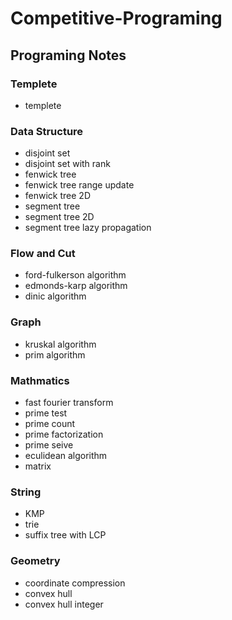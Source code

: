 # Competitive-Programing

## Programing Notes

### Templete
- templete

### Data Structure
- disjoint set
- disjoint set with rank
- fenwick tree
- fenwick tree range update
- fenwick tree 2D
- segment tree
- segment tree 2D
- segment tree lazy propagation

### Flow and Cut
- ford-fulkerson algorithm
- edmonds-karp algorithm
- dinic algorithm

### Graph
- kruskal algorithm
- prim algorithm

### Mathmatics
- fast fourier transform
- prime test
- prime count
- prime factorization
- prime seive
- eculidean algorithm
- matrix

### String
- KMP
- trie
- suffix tree with LCP

### Geometry
- coordinate compression
- convex hull
- convex hull integer